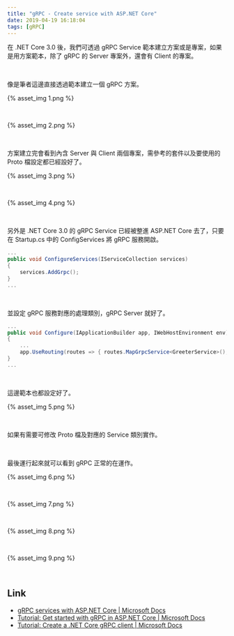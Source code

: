```yaml
---
title: "gRPC - Create service with ASP.NET Core"
date: 2019-04-19 16:18:04
tags: [gRPC]
---
```


在 .NET Core 3.0 後，我們可透過 gRPC Service 範本建立方案或是專案，如果是用方案範本，除了 gRPC 的 Server 專案外，還會有 Client 的專案。  

<!-- More -->

<br/>


像是筆者這邊直接透過範本建立一個 gRPC 方案。  

{% asset_img 1.png %}

<br/>


{% asset_img 2.png %}

<br/>


方案建立完會看到內含 Server 與 Client 兩個專案，需參考的套件以及要使用的 Proto 檔設定都已經設好了。  

{% asset_img 3.png %}

<br/>


{% asset_img 4.png %}

<br/>


另外是 .NET Core 3.0 的 gRPC Service 已經被整進 ASP.NET Core 去了，只要在 Startup.cs 中的 ConfigServices 將 gRPC 服務開啟。  

```C#
...
public void ConfigureServices(IServiceCollection services)
{
    services.AddGrpc();
}
...
```

<br/>


並設定 gRPC 服務對應的處理類別，gRPC Server 就好了。

```C#
...
public void Configure(IApplicationBuilder app, IWebHostEnvironment env)
{
    ...
    app.UseRouting(routes => { routes.MapGrpcService<GreeterService>(); });
}
...
```

<br/>


這邊範本也都設定好了。  

{% asset_img 5.png %}

<br/>


如果有需要可修改 Proto 檔及對應的 Service 類別實作。  

<br/>


最後運行起來就可以看到 gRPC 正常的在運作。  

{% asset_img 6.png %}

<br/>


{% asset_img 7.png %}

<br/>


{% asset_img 8.png %}

<br/>


{% asset_img 9.png %}

<br/>


Link
----
* [gRPC services with ASP.NET Core | Microsoft Docs](https://docs.microsoft.com/en-us/aspnet/core/grpc/aspnetcore?view=aspnetcore-3.0&tabs=visual-studio)
* [Tutorial: Get started with gRPC in ASP.NET Core | Microsoft Docs](https://docs.microsoft.com/en-us/aspnet/core/tutorials/grpc/grpc-start?view=aspnetcore-3.0&tabs=visual-studio)
* [Tutorial: Create a .NET Core gRPC client | Microsoft Docs](https://docs.microsoft.com/en-us/aspnet/core/tutorials/grpc/grpc-client?view=aspnetcore-3.0&tabs=visual-studio)
